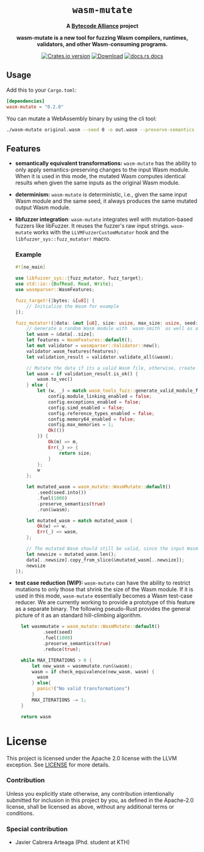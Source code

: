 <div align="center">
  <h1><code>wasm-mutate</code></h1>

<strong>A <a href="https://bytecodealliance.org/">Bytecode Alliance</a> project</strong>

  <p>
    <strong>wasm-mutate is a new tool for fuzzing Wasm compilers, runtimes, validators, and other Wasm-consuming programs.</strong>
  </p>

  <!-- TODO add proper links -->
  <p>
    <a href="https://crates.io/crates/wasm-mutate"><img src="https://img.shields.io/crates/v/wasm-mutate.svg?style=flat-square" alt="Crates.io version" /></a>
    <a href="https://crates.io/crates/wasm-mutate"><img src="https://img.shields.io/crates/d/wasm-mutate.svg?style=flat-square" alt="Download" /></a>
    <a href="https://docs.rs/wasm-mutate/"><img src="https://img.shields.io/static/v1?label=docs&message=wasm-mutate&color=blue&style=flat-square" alt="docs.rs docs" /></a>
  </p>
</div>

<!-- .  -->


## Usage

Add this to your `Cargo.toml`:

```toml
[dependencies]
wasm-mutate = "0.2.0"
```

You can mutate a WebAssembly binary by using the cli tool:

```bash
./wasm-mutate original.wasm --seed 0 -o out.wasm --preserve-semantics
```

## Features

* **semantically equivalent transformations:** `wasm-mutate` has the ability to
  only apply semantics-preserving changes to the input Wasm module. When it is
  used in this mode, the mutated Wasm computes identical results when
  given the same inputs as the original Wasm module.
* **determinism:** `wasm-mutate` is deterministic, i.e., given the same input
  Wasm module and the same seed, it always produces the same mutated
  output Wasm module.
* **libfuzzer integration**: `wasm-mutate` integrates well with mutation-based fuzzers like libFuzzer. It
  reuses the fuzzer's raw input strings. `wasm-mutate` works with the
  `LLVMFuzzerCustomMutator` hook and the
  `libfuzzer_sys::fuzz_mutator!` macro.

  ### Example

  ```rust
  #![no_main]

  use libfuzzer_sys::{fuzz_mutator, fuzz_target};
  use std::io::{BufRead, Read, Write};
  use wasmparser::WasmFeatures;

  fuzz_target!(|bytes: &[u8]| {
      // Initialize the Wasm for example
  });

  fuzz_mutator!(|data: &mut [u8], size: usize, max_size: usize, seed: u32| {
      // Generate a random Wasm module with `wasm-smith` as well as a RNG seed for
      let wasm = &data[..size];
      let features = WasmFeatures::default();
      let mut validator = wasmparser::Validator::new();
      validator.wasm_features(features);
      let validation_result = validator.validate_all(&wasm);

      // Mutate the data if its a valid Wasm file, otherwise, create a random one
      let wasm = if validation_result.is_ok() {
          wasm.to_vec()
      } else {
          let (w, _) = match wasm_tools_fuzz::generate_valid_module_from_seed(seed, |config, u| {
              config.module_linking_enabled = false;
              config.exceptions_enabled = false;
              config.simd_enabled = false;
              config.reference_types_enabled = false;
              config.memory64_enabled = false;
              config.max_memories = 1;
              Ok(())
          }) {
              Ok(m) => m,
              Err(_) => {
                  return size;
              }
          };
          w
      };

      let mutated_wasm = wasm_mutate::WasmMutate::default()
          .seed(seed.into())
          .fuel(1000)
          .preserve_semantics(true)
          .run(&wasm);

      let mutated_wasm = match mutated_wasm {
          Ok(w) => w,
          Err(_) => wasm,
      };

      // The mutated Wasm should still be valid, since the input Wasm was valid.
      let newsize = mutated_wasm.len();
      data[..newsize].copy_from_slice(&mutated_wasm[..newsize]);
      newsize
  });


  ```

* **test case reduction (WIP):** `wasm-mutate` can have the ability to restrict
  mutations to only those that shrink the size of the Wasm module. If it is used
  in this mode, `wasm-mutate` essentially becomes a Wasm test-case reducer. We
  are currently working to provide a prototype of this feature as a separate
  binary. The following pseudo-Rust provides the general picture of it as an
  standard hill-climbing algorithm.

  ```rust
    let wasmmutate = wasm_mutate::WasmMutate::default()
            .seed(seed)
            .fuel(1000)
            .preserve_semantics(true)
            .reduce(true);

    while MAX_ITERATIONS > 0 {
        let new_wasm = wasmmutate.run(&wasm);
        wasm = if check_equivalence(new_wasm, wasm) {
          wasm
        } else{
          panic!("No valid transformations")
        }
        MAX_ITERATIONS -= 1;
    }

    return wasm

  ```

# License

This project is licensed under the Apache 2.0 license with the LLVM exception.
See [LICENSE](LICENSE) for more details.

### Contribution

Unless you explicitly state otherwise, any contribution intentionally submitted
for inclusion in this project by you, as defined in the Apache-2.0 license,
shall be licensed as above, without any additional terms or conditions.

### Special contribution

* Javier Cabrera Arteaga (Phd. student at KTH)
